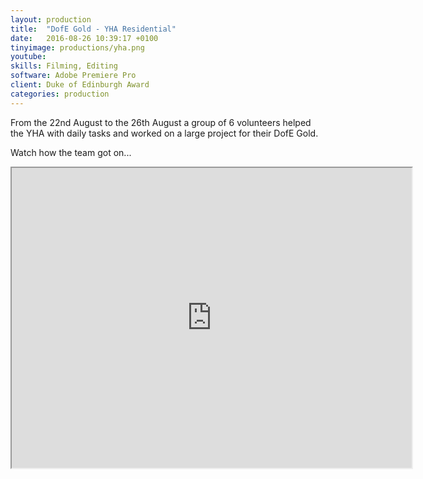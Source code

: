 ```yaml
---
layout: production
title:  "DofE Gold - YHA Residential"
date:   2016-08-26 10:39:17 +0100
tinyimage: productions/yha.png
youtube:
skills: Filming, Editing
software: Adobe Premiere Pro
client: Duke of Edinburgh Award
categories: production
---
```

<!--The date is in american format, sorry!-->
<!--For the youtube link, copy from the videos page, an example would be 'https://www.youtube.com/embed/rT26VIe_VBQ'-->
<!-- Tinyimage must be 500 x 500 pixels, make background transparent (looks better but optional), url is from the /images directory -->
<!-- Write the description below, no character limit -->

From the 22nd August to the 26th August a group of 6 volunteers helped the YHA with daily tasks and worked on a large project for their DofE Gold.

Watch how the team got on...

<iframe src="https://drive.google.com/file/d/0Bz3YsAm1E_TtQTUwVHlOZHlzZXc/preview" width="640" height="480" allowfullscreen="allowfullscreen"></iframe>